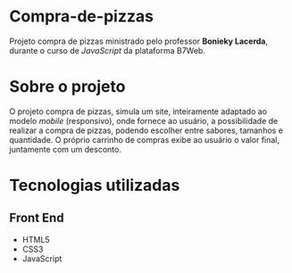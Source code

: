 # Compra-de-pizzas
Projeto compra de pizzas ministrado pelo professor **Bonieky Lacerda**, durante o curso de *JavaScript* da plataforma B7Web.

# Sobre o projeto
O projeto compra de pizzas, simula um site, inteiramente adaptado ao modelo *mobile* (responsivo), onde fornece ao usuário, a possibilidade de realizar a compra de pizzas, podendo escolher entre sabores, tamanhos e quantidade.
O próprio carrinho de compras exibe ao usuário o valor final, juntamente com um desconto.

# Tecnologias utilizadas
## Front End
- HTML5
- CSS3
- JavaScript
